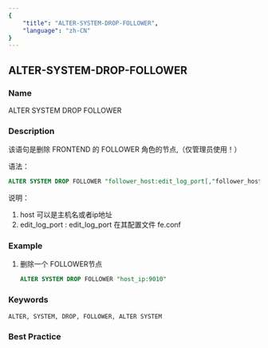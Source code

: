 ```yaml
---
{
    "title": "ALTER-SYSTEM-DROP-FOLLOWER",
    "language": "zh-CN"
}
---
```


<!--
Licensed to the Apache Software Foundation (ASF) under one
or more contributor license agreements.  See the NOTICE file
distributed with this work for additional information
regarding copyright ownership.  The ASF licenses this file
to you under the Apache License, Version 2.0 (the
"License"); you may not use this file except in compliance
with the License.  You may obtain a copy of the License at

  http://www.apache.org/licenses/LICENSE-2.0

Unless required by applicable law or agreed to in writing,
software distributed under the License is distributed on an
"AS IS" BASIS, WITHOUT WARRANTIES OR CONDITIONS OF ANY
KIND, either express or implied.  See the License for the
specific language governing permissions and limitations
under the License.
-->

## ALTER-SYSTEM-DROP-FOLLOWER

### Name

ALTER SYSTEM DROP FOLLOWER

### Description

该语句是删除 FRONTEND 的 FOLLOWER 角色的节点,（仅管理员使用！）

语法：

```sql
ALTER SYSTEM DROP FOLLOWER "follower_host:edit_log_port[,"follower_host:edit_log_port"...]";
```

说明：

1. host 可以是主机名或者ip地址
2. edit_log_port : edit_log_port 在其配置文件 fe.conf

### Example

1. 删除一个 FOLLOWER节点

   ```sql
   ALTER SYSTEM DROP FOLLOWER "host_ip:9010"
   ```

### Keywords

    ALTER, SYSTEM, DROP, FOLLOWER, ALTER SYSTEM

### Best Practice

